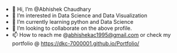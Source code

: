 - 👋 Hi, I’m @Abhishek Chaudhary
- 👀 I’m interested in Data Science and Data Visualization
- 🌱 I’m currently learning python and Data Science
- 💞️ I’m looking to collaborate on the above profile.
- 📫 How to reach me @abhishekac1995@gmail.com or check my portfolio @ https://dkc-7000001.github.io/Portfolio/

<!---
dKC-7000001/dKC-7000001 is a ✨ special ✨ repository because its `README.md` (this file) appears on your GitHub profile.
You can click the Preview link to take a look at your changes.
--->
